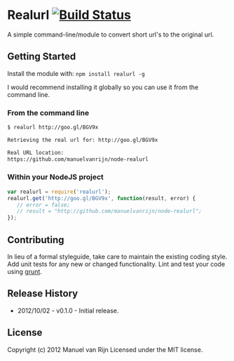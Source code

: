 # Realurl [![Build Status](https://secure.travis-ci.org/manuelvanrijn/node-realurl.png)](http://travis-ci.org/manuelvanrijn/node-realurl)

A simple command-line/module to convert short url's to the original url.

## Getting Started
Install the module with: `npm install realurl -g`

I would recommend installing it globally so you can use it from the command line.

### From the command line

```bash
$ realurl http://goo.gl/BGV9x

Retrieving the real url for: http://goo.gl/BGV9x

Real URL location:
https://github.com/manuelvanrijn/node-realurl
```

### Within your NodeJS project

```javascript
var realurl = require('realurl');
realurl.get('http://goo.gl/BGV9x', function(result, error) {
   // error = false;
   // result = "http://github.com/manuelvanrijn/node-realurl";
});
```

## Contributing
In lieu of a formal styleguide, take care to maintain the existing coding style. Add unit tests for any new or changed functionality. Lint and test your code using [grunt](https://github.com/cowboy/grunt).

## Release History

* 2012/10/02 - v0.1.0 - Initial release.

## License
Copyright (c) 2012 Manuel van Rijn
Licensed under the MIT license.